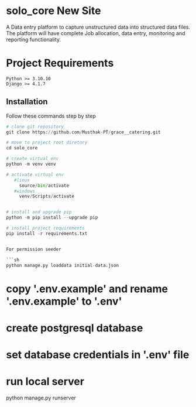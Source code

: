 # solo_core New Site 

A Data entry platform to capture unstructured data into structured data files. The platform will have complete Job allocation, data entry, monitoring and reporting functionality.

# Project Requirements
```
Python >= 3.10.10
Django >= 4.1.7
```

## Installation

Follow these commands step by step


```python
# clone git repository
git clone https://github.com/Musthak-PT/grace__catering.git

# move to project root diretory
cd solo_core

# create virtual env
python -m venv venv

# activate virtual env
   #linux
     source/bin/activate
   #windows 
     venv/Scripts/activate


# install and upgrade pip
python -m pip install --upgrade pip

# install project requirements
pip install -r requirements.txt


For permission seeder

```sh
python manage.py loaddata initial-data.json
```


# copy '.env.example' and rename '.env.example' to '.env'
# create postgresql database
# set database credentials in '.env' file

# run local server
python manage.py runserver

